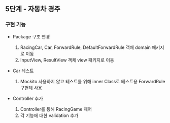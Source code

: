 ## 5단계 - 자동차 경주
### 구현 기능
 - Package 구조 변경 
   1. RacingCar, Car, ForwardRule, DefaultForwardRule 객체 domain 패키지로 이동
   2. InputView, ResultView 객체 view 패키지로 이동
   
 - Car 테스트 
   1. Mockito 사용하지 않고 테스트를 위해 inner Class로 테스트용 ForwardRule 구현체 사용 
   
 - Controller 추가
   1. Controller를 통해 RacingGame 제어 
   2. 각 기능에 대한 validation 추가
    
